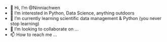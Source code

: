 - 👋 Hi, I’m @Ninniachwen
- 👀 I’m interested in Python, Data Science, anything outdoors
- 🌱 I’m currently learning scientific data management & Python (you never stop learning)
- 💞️ I’m looking to collaborate on ...
- 📫 How to reach me ...

<!---
Ninniachwen/Ninniachwen is a ✨ special ✨ repository because its `README.md` (this file) appears on your GitHub profile.
You can click the Preview link to take a look at your changes.
--->
